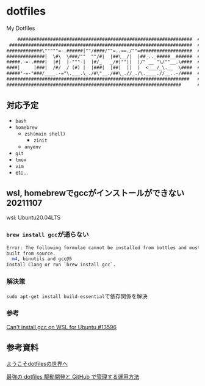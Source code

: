# dotfiles

My Dotfiles

~~~txt
    ################################################################  ##    ##################
 ###################################################################  ##  ####              ##
#############\"""""=-.######|""/####/""=..==./""=###################  ##  ##    tomo-awa    ##
##############|  \#\  \###/""  ""/#|  |##\__/|  |##_.._#####__######  ##  ##              ####
#####.-=-.####|  |#|  |-"""-|  |#/_   _/#|""||  |/" __ "\/""__.\####  ##  ####################
####|     |###|  /#/  / (#) |  |###|  |##|  ||  |  <___/_\.__  \####  ##  ####              ##
#####"-=-"###/____.-="\.___.\_./#\"__./##\_.//_./\.____.//__..-/####  ##  ##   sice  2021   ##
###################################################################   ##  ##              ####
################################################################      ##  ##################
~~~

## 対応予定

- `bash`
- `homebrew`
  - `zsh(main shell)`
    - `zinit`
  - `anyenv`
- `git`
- `tmux`
- `vim`
- etc...

## wsl, homebrewでgccがインストールができない 20211107

wsl: Ubuntu20.04LTS

### `brew install gcc`が通らない

~~~sh
Error: The following formulae cannot be installed from bottles and must be
built from source.
  m4, binutils and gcc@5
Install Clang or run `brew install gcc`.
~~~

### 解決策

`sudo apt-get install build-essential`で依存関係を解決

### 参考

[Can't install gcc on WSL for Ubuntu #13596](https://github.com/Homebrew/linuxbrew-core/issues/13596)

## 参考資料

[ようこそdotfilesの世界へ](https://qiita.com/yutkat/items/c6c7584d9795799ee164)

[最強の dotfiles 駆動開発と GitHub で管理する運用方法](https://qiita.com/b4b4r07/items/b70178e021bef12cd4a2)
